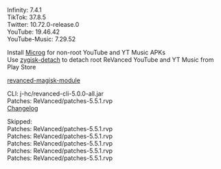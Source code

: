 Infinity: 7.4.1  
TikTok: 37.8.5  
Twitter: 10.72.0-release.0  
YouTube: 19.46.42  
YouTube-Music: 7.29.52  

Install [Microg](https://github.com/ReVanced/GmsCore/releases) for non-root YouTube and YT Music APKs  
Use [zygisk-detach](https://github.com/j-hc/zygisk-detach) to detach root ReVanced YouTube and YT Music from Play Store  

[revanced-magisk-module](https://github.com/j-hc/revanced-magisk-module)
  
CLI: j-hc/revanced-cli-5.0.0-all.jar  
Patches: ReVanced/patches-5.5.1.rvp  
[Changelog](https://github.com/ReVanced/revanced-patches/releases/tag/v5.5.1)  

Skipped:  
Patches: ReVanced/patches-5.5.1.rvp  
Patches: ReVanced/patches-5.5.1.rvp  
Patches: ReVanced/patches-5.5.1.rvp  
Patches: ReVanced/patches-5.5.1.rvp  
Patches: ReVanced/patches-5.5.1.rvp              

